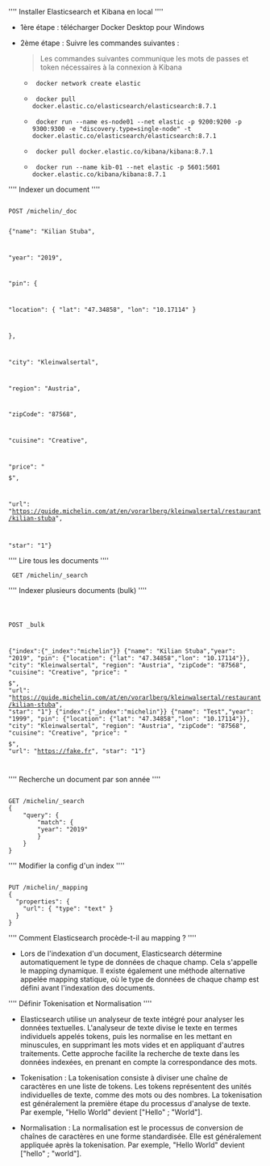 
'''' Installer Elasticsearch et Kibana en local ''''

 - 1ère étape : télécharger Docker Desktop pour Windows
 - 2ème étape : Suivre les commandes suivantes : 
    > Les commandes suivantes communique les mots de passes et token nécessaires à la connexion à Kibana

    - <code> docker network create elastic </code>

    - <code> docker pull docker.elastic.co/elasticsearch/elasticsearch:8.7.1 </code>

    - <code> docker run --name es-node01 --net elastic -p 9200:9200 -p 9300:9300 -e "discovery.type=single-node" -t docker.elastic.co/elasticsearch/elasticsearch:8.7.1 </code>

    - <code> docker pull docker.elastic.co/kibana/kibana:8.7.1 </code>

    - <code> docker run --name kib-01 --net elastic -p 5601:5601 docker.elastic.co/kibana/kibana:8.7.1 </code>

'''' Indexer un document ''''

<code>
POST /michelin/_doc

{"name": "Kilian Stuba",

 "year": "2019",

 "pin": {

   "location": {
     "lat": "47.34858",
     "lon": "10.17114"
     }

   },

  "city": "Kleinwalsertal",

  "region": "Austria",

  "zipCode": "87568",

  "cuisine": "Creative",

  "price": "$$$$$",

  "url": "https://guide.michelin.com/at/en/vorarlberg/kleinwalsertal/restaurant/kilian-stuba",

  "star": "1"}
</code>

'''' Lire tous les documents ''''

<code> GET /michelin/_search </code>

'''' Indexer plusieurs documents (bulk) ''''

<code>

POST _bulk

{"index":{"_index":"michelin"}}
{"name": "Kilian Stuba","year": "2019", "pin": {"location": {"lat": "47.34858","lon": "10.17114"}}, "city": "Kleinwalsertal",  "region": "Austria",  "zipCode": "87568",  "cuisine": "Creative",  "price": "$$$$$",  "url": "https://guide.michelin.com/at/en/vorarlberg/kleinwalsertal/restaurant/kilian-stuba",  "star": "1"}
{"index":{"_index":"michelin"}}
{"name": "Test","year": "1999", "pin": {"location": {"lat": "47.34858","lon": "10.17114"}}, "city": "Kleinwalsertal",  "region": "Austria",  "zipCode": "87568",  "cuisine": "Creative",  "price": "$$$$$",  "url": "https://fake.fr",  "star": "1"}

</code>

'''' Recherche un document par son année ''''

<code> 
GET /michelin/_search
{
    "query": {
        "match": {
        "year": "2019"
        }
    }
}
</code>

'''' Modifier la config d'un index ''''

<code>
PUT /michelin/_mapping
{
  "properties": {
    "url": { "type": "text" }
  }
}
</code>

'''' Comment Elasticsearch procède-t-il au mapping ? ''''

- Lors de l'indexation d'un document, Elasticsearch détermine automatiquement le type de données de chaque champ. Cela s'appelle le mapping dynamique. Il existe également une méthode alternative appelée mapping statique, où le type de données de chaque champ est défini avant l'indexation des documents.

'''' Définir Tokenisation et Normalisation ''''

- Elasticsearch utilise un analyseur de texte intégré pour analyser les données textuelles. L'analyseur de texte divise le texte en termes individuels appelés tokens, puis les normalise en les mettant en minuscules, en supprimant les mots vides et en appliquant d'autres traitements. Cette approche facilite la recherche de texte dans les données indexées, en prenant en compte la correspondance des mots.



- Tokenisation :  La tokenisation consiste à diviser une chaîne de caractères en une liste de tokens. Les tokens représentent des unités individuelles de texte, comme des mots ou des nombres. La tokenisation est généralement la première étape du processus d'analyse de texte. Par exemple, "Hello World" devient ["Hello" ; "World"].

- Normalisation : La normalisation est le processus de conversion de chaînes de caractères en une forme standardisée. Elle est généralement appliquée après la tokenisation. Par exemple, "Hello World" devient ["hello" ; "world"].